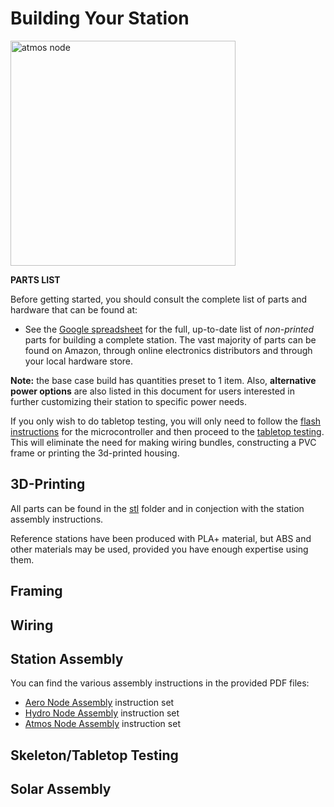 # Building Your Station
<img width="360" alt="atmos node"
src="https://github.com/NCAR/iotwx-manual/tree/main/img/station-full.jpg"/>

**PARTS LIST**

Before getting started, you should consult the complete list of parts
and hardware that can be found at:

* See the
  [Google spreadsheet](https://drive.google.com/file/d/1lAb784yfsxWOiH-yVCXQ3Ii0yEgUmtUQ/view?usp=sharing)
  for the full, up-to-date list of _non-printed_ parts for building a
  complete station. The vast majority of parts can be found on Amazon,
  through online electronics distributors and through your local
  hardware store.

**Note:** the base case build has quantities preset to 1 item. Also,
**alternative power options** are also listed in this document for users
interested in further customizing their station to specific power needs.

If you only wish to do tabletop testing, you will only need to follow
the [flash instructions](https://github.com/NCAR/iotwx-manual/tree/master/flash) for the microcontroller and then proceed to
the [tabletop testing](#skeletontabletop-testing). This will eliminate
the need for making wiring bundles, constructing a PVC frame or printing
the 3d-printed housing.

## 3D-Printing

All parts can be found in the [stl](./stl) folder and in conjection 
with the station assembly instructions.

Reference stations have been produced with PLA+ material, but
ABS and other materials may be used, provided you have 
enough expertise using them.



## Framing


## Wiring


## Station Assembly

You can find the various assembly instructions in the provided PDF files:

* [Aero Node Assembly](./NCAR_AERO_Node_Assembly_Doc.pdf) instruction set
* [Hydro Node Assembly](./NCAR_HYDRO_Node_Assembly_Doc.pdf) instruction set
* [Atmos Node Assembly](./NCAR_ATMOS_Node_Assembly_Doc.pdf) instruction set

## Skeleton/Tabletop Testing


## Solar Assembly
